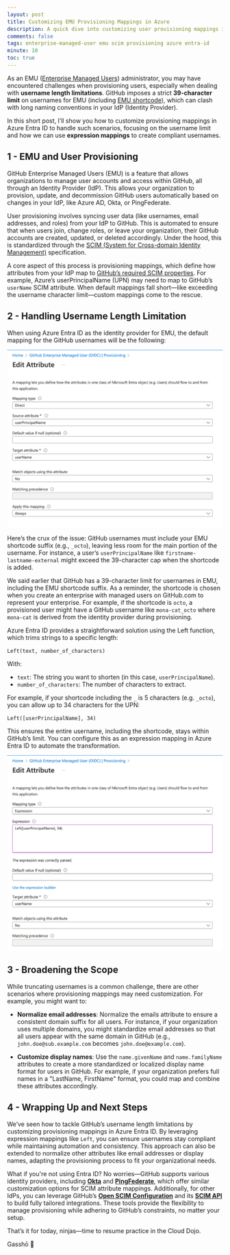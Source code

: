 ```yaml
---
layout: post  
title: Customizing EMU Provisioning Mappings in Azure
description: A quick dive into customizing user provisioning mappings in GitHub Enterprise Managed Users (EMU), with a focus on username length limitations.  
comments: false  
tags: enterprise-managed-user emu scim provisioning azure entra-id
minute: 10  
toc: true  
---
```


As an EMU ([Enterprise Managed Users](https://docs.github.com/en/enterprise-cloud@latest/admin/managing-iam/understanding-iam-for-enterprises/about-enterprise-managed-users)) administrator, you may have encountered challenges when provisioning users, especially when dealing with **username length limitations**. GitHub imposes a strict **39-character limit** on usernames for EMU (including [EMU shortcode](https://docs.github.com/en/enterprise-cloud@latest/admin/managing-iam/iam-configuration-reference/username-considerations-for-external-authentication#shortcodes-on-githubcom)), which can clash with long naming conventions in your IdP (Identity Provider).

In this short post, I’ll show you how to customize provisioning mappings in Azure Entra ID to handle such scenarios, focusing on the username limit and how we can use **expression mappings** to create compliant usernames.

## 1 - EMU and User Provisioning

GitHub Enterprise Managed Users (EMU) is a feature that allows organizations to manage user accounts and access within GitHub, all through an Identity Provider (IdP). This allows your organization to provision, update, and decommission GitHub users automatically based on changes in your IdP, like Azure AD, Okta, or PingFederate.

User provisioning involves syncing user data (like usernames, email addresses, and roles) from your IdP to GitHub. This is automated to ensure that when users join, change roles, or leave your organization, their GitHub accounts are created, updated, or deleted accordingly. Under the hood, this is standardized through the [SCIM (System for Cross-domain Identity Management)](https://scim.cloud/) specification. 

A core aspect of this process is provisioning mappings, which define how attributes from your IdP map to [GitHub’s required SCIM properties](https://docs.github.com/en/enterprise-cloud@latest/rest/enterprise-admin/scim?apiVersion=2022-11-28#supported-scim-user-attributes). For example, Azure’s userPrincipalName (UPN) may need to map to GitHub’s `userName` SCIM attribute. When default mappings fall short—like exceeding the username character limit—custom mappings come to the rescue.

## 2 - Handling Username Length Limitation

When using Azure Entra ID as the identity provider for EMU, the default mapping for the GitHub usernames will be the following:

![default userName mapping](/assets/images/2024-01-23-emu-mappings-manipulation/defaultmapping.png "default userName mapping")

Here’s the crux of the issue: GitHub usernames must include your EMU shortcode suffix (e.g., `_octo`), leaving less room for the main portion of the username. For instance, a user’s `userPrincipalName` like `firstname-lastname-external` might exceed the 39-character cap when the shortcode is added.

We said earlier that GitHub has a 39-character limit for usernames in EMU, including the EMU shortcode suffix. As a reminder, the shortcode is chosen when you create an enterprise with managed users on GitHub.com to represent your enterprise. For example, if the shortcode is `octo`, a provisioned user might have a GitHub username like `mona-cat_octo` where `mona-cat` is derived from the identity provider during provisioning.

Azure Entra ID provides a straightforward solution using the Left function, which trims strings to a specific length:

```plaintext
Left(text, number_of_characters)
```

With:
* `text`: The string you want to shorten (in this case, `userPrincipalName`).
* `number_of_characters`: The number of characters to extract.


For example, if your shortcode including the `_` is 5 characters (e.g. `_octo`), you can allow up to 34 characters for the UPN:

```
Left([userPrincipalName], 34)
```

This ensures the entire username, including the shortcode, stays within GitHub’s limit. You can configure this as an expression mapping in Azure Entra ID to automate the transformation.

![custom userName mapping with Left() expression](/assets/images/2024-01-23-emu-mappings-manipulation/leftmapping.png "custom userName mapping with Left() expression")

## 3 - Broadening the Scope

While truncating usernames is a common challenge, there are other scenarios where provisioning mappings may need customization. For example, you might want to:

- **Normalize email addresses**: Normalize the emails attribute to ensure a consistent domain suffix for all users. For instance, if your organization uses multiple domains, you might standardize email addresses so that all users appear with the same domain in GitHub (e.g., `john.doe@sub.example.com` becomes `john.doe@example.com`).

- **Customize display names**: Use the `name.givenName` and `name.familyName` attributes to create a more standardized or localized display name format for users in GitHub. For example, if your organization prefers full names in a "LastName, FirstName" format, you could map and combine these attributes accordingly.

## 4 - Wrapping Up and Next Steps

We’ve seen how to tackle GitHub’s username length limitations by customizing provisioning mappings in Azure Entra ID. By leveraging expression mappings like `Left`, you can ensure usernames stay compliant while maintaining automation and consistency. This approach can also be extended to normalize other attributes like email addresses or display names, adapting the provisioning process to fit your organizational needs.

What if you're not using Entra ID? No worries—GitHub supports various identity providers, including **[Okta](https://docs.github.com/en/enterprise-cloud@latest/admin/managing-iam/provisioning-user-accounts-with-scim/configuring-scim-provisioning-with-okta)** and **[PingFederate](https://docs.github.com/en/enterprise-cloud@latest/admin/managing-iam/provisioning-user-accounts-with-scim/configuring-authentication-and-provisioning-with-pingfederate)**, which offer similar customization options for SCIM attribute mappings. Additionally, for other IdPs, you can leverage GitHub’s **[Open SCIM Configuration](https://docs.github.com/en/enterprise-cloud@latest/admin/managing-iam/provisioning-user-accounts-with-scim/configuring-scim-provisioning-for-users#configuring-provisioning-for-other-identity-management-systems)** and its **[SCIM API](https://docs.github.com/en/enterprise-cloud@latest/rest/enterprise-admin/scim?apiVersion=2022-11-28)** to build fully tailored integrations. These tools provide the flexibility to manage provisioning while adhering to GitHub’s constraints, no matter your setup.

That’s it for today, ninjas—time to resume practice in the Cloud Dojo. 

Gasshō 🙏
